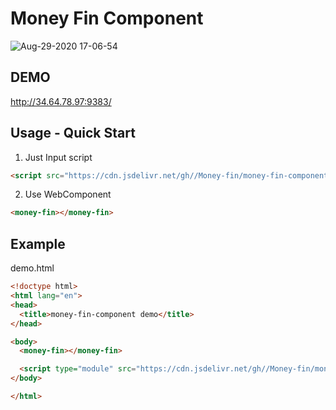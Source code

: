 # Money Fin Component

![Aug-29-2020 17-06-54](https://i.loli.net/2020/08/29/RsTMLzdWbaSXgKZ.gif)

## DEMO

http://34.64.78.97:9383/

## Usage - Quick Start

1. Just Input script

```html
<script src="https://cdn.jsdelivr.net/gh//Money-fin/money-fin-component/cdn/money-fin.min.js"></script>
```

2. Use WebComponent

```html
<money-fin></money-fin>
```

## Example

demo.html

```html
<!doctype html>
<html lang="en">
<head>
  <title>money-fin-component demo</title>
</head>

<body>
  <money-fin></money-fin>

  <script type="module" src="https://cdn.jsdelivr.net/gh//Money-fin/money-fin-component/cdn/money-fin.min.js"></script>
</body>

</html>
```
